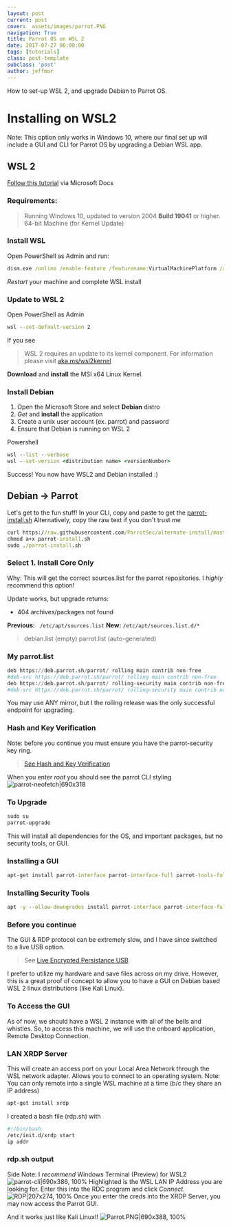 ```yaml
---
layout: post
current: post
cover:  assets/images/parrot.PNG
navigation: True
title: Parrot OS on WSL 2
date: 2017-07-27 06:00:00
tags: [tutorials]
class: post-template
subclass: 'post'
author: jeffmur
---
```


How to set-up WSL 2, and upgrade Debian to Parrot OS.

# Installing on WSL2
Note: This option only works in Windows 10, where our final set up will include a GUI and CLI for Parrot OS by upgrading a Debian WSL app.
## WSL 2
[Follow this tutorial](https://docs.microsoft.com/en-us/windows/wsl/install-win10#update-to-wsl-2) via Microsoft Docs
### Requirements:
> Running Windows 10, updated to version 2004
**Build 19041** or higher.
> 64-bit Machine (for Kernel Update)

### Install WSL
Open PowerShell as Admin and run:
``` cmd
dism.exe /online /enable-feature /featurename:VirtualMachinePlatform /all /norestart
```
*Restart* your machine and complete WSL install

### Update to WSL 2
Open PowerShell as Admin
``` cmd
wsl --set-default-version 2
```
If you see 
> WSL 2 requires an update to its kernel component. For information please visit [aka.ms/wsl2kernel](https://aka.ms/wsl2kernel)

**Download** and **install** the MSI x64 Linux Kernel.

### Install Debian
1. Open the Microsoft Store and select **Debian** distro
2. *Get* and **install** the application
3. Create a unix user account (ex. parrot) and password
4. Ensure that Debian is running on WSL 2

Powershell
``` cmd
wsl --list --verbose
wsl --set-version <distribution name> <versionNumber>
```
Success! You now have WSL2 and Debian installed :)
## Debian -> Parrot
Let's get to the fun stuff!
In your CLI, copy and paste to get the [parrot-install.sh](https://raw.githubusercontent.com/ParrotSec/alternate-install/master/parrot-install.sh)
Alternatively, copy the raw text if you don't trust me 
```  cmd
curl https://raw.githubusercontent.com/ParrotSec/alternate-install/master/parrot-install.sh -o parrot-install.sh
chmod a+x parrot-install.sh
sudo ./parrot-install.sh
```
### Select 1. Install Core Only
Why: This will get the correct sources.list for the parrot repositories.
I *highly* recommend this option!

Update works, but upgrade returns:
- 404 archives/packages not found

**Previous:** ``` /etc/apt/sources.list```
**New:** ``` /etc/apt/sources.list.d/* ```
> debian.list (empty)
> parrot.list (auto-generated)

### My parrot.list
``` python
deb https://deb.parrot.sh/parrot/ rolling main contrib non-free
#deb-src https://deb.parrot.sh/parrot/ rolling main contrib non-free
deb https://deb.parrot.sh/parrot/ rolling-security main contrib non-free
#deb-src https://deb.parrot.sh/parrot/ rolling-security main contrib non-free
```
You may use ANY mirror, but I the rolling release was the only successful endpoint for upgrading.

### Hash and Key Verification
Note: before you continue you must ensure you have the parrot-security key ring.
> [See Hash and Key Verification](https://docs.parrotlinux.org/info/verify-keys/)

When you enter *root* you should see the parrot CLI styling
![parrot-neofetch|690x318](https://community.parrotsec.org/uploads/default/original/2X/2/27a2aa28caa328ca348676da4debb0de03ae01bb.png)  

### To Upgrade
``` cmd
sudo su
parrot-upgrade
```
This will install all dependencies for the OS, and important packages, but no security tools, or GUI.
### Installing a GUI
``` cmd
apt-get install parrot-interface parrot-interface-full parrot-tools-full
```
### Installing Security Tools
``` cmd
apt -y --allow-downgrades install parrot-interface parrot-interface-full parrot-tools-full
```

### Before you continue
The GUI & RDP protocol can be extremely slow, and I have since switched to a live USB option.
> See [Live Encrypted Persistance USB](https://www.rzegocki.pl/blog/create-parrot-os-pendrive-with-encrypted-persistence-volume/)

I prefer to utilize my hardware and save files across on my drive.
However, this is a great proof of concept to allow you to have a GUI on Debian based WSL 2 linux distributions (like Kali Linux).

### To Access the GUI
As of now, we should have a WSL 2 instance with all of the bells and whistles.
So, to access this machine, we will use the onboard application, Remote Desktop Connection.

### LAN XRDP Server
This will create an access port on your Local Area Network through the WSL network adapter.
Allows you to connect to an operating system.
Note: You can only remote into a single WSL machine at a time (b/c they share an IP address)
```cmd
apt-get install xrdp
```
I created a bash file (rdp.sh) with
``` bash
#!/bin/bash
/etc/init.d/xrdp start
ip addr
```
### rdp.sh output

Side Note: I *recommend*  Windows Terminal (Preview) for WSL2 
![parrot-cli|690x386, 100%](https://community.parrotsec.org/uploads/default/original/2X/4/47d7fb1165b270d1a1206029b380328e8056d5b7.png)
Highlighted is the WSL LAN IP Address you are looking for.
Enter this into the RDC program and click *Connect*.
![RDP|207x274, 100%](https://community.parrotsec.org/uploads/default/original/2X/b/b2406cd79c13dfe9ff72a5f15b440159112cdde5.png) 
Once you enter the creds into the XRDP Server, you may now access the Parrot GUI.

And it works just like Kali Linux!!
![Parrot.PNG|690x388, 100%](https://community.parrotsec.org/uploads/default/optimized/2X/7/76e93baa2b68f6a5c3a98cf9686a30adf91dcf89_2_690x388.jpeg)